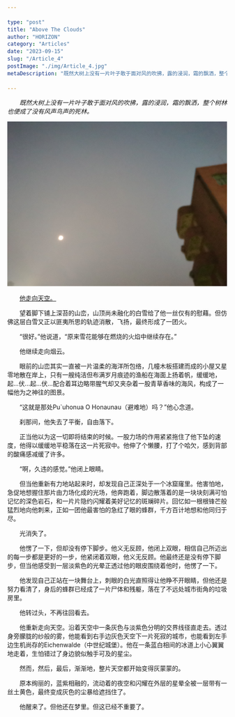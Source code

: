 ```yaml
---

type: "post"
title: "Above The Clouds"
author: "HORIZON"
category: "Articles"
date: "2023-09-15"
slug: "/Article_4"
postImage: "./img/Article_4.jpg"
metaDescription: "既然大树上没有一片叶子敢于面对风的吹拂，露的浸润，霜的飘洒，整个树林也便成了没有风声鸟声的死林。"

---
```


&emsp;&emsp;*既然大树上没有一片叶子敢于面对风的吹拂，露的浸润，霜的飘洒，整个树林也便成了没有风声鸟声的死林。*

![Above The Clouds](./img/Article_4.jpg)

&emsp;&emsp;[他走向天空。](https://music.163.com/album?id=80604552&userid=507780576)

&emsp;&emsp;望着脚下铺上深苔的山峦，山顶尚未融化的白雪给了他一丝仅有的慰藉。但仿佛这层白雪又正以匪夷所思的轨迹消散，飞扬，最终形成了一团火。

&emsp;&emsp;“很好。”他说道，“原来雪花能够在燃烧的火焰中继续存在。”

&emsp;&emsp;他继续走向烟云。

&emsp;&emsp;眼前的山峦其实一直被一片温柔的海洋所包络，几幢木板搭建而成的小屋又星零地散在岸上，只有一艘纯洁但布满岁月痕迹的渔船在海面上扬着帆，缓缓地，起...伏...起...伏...配合着耳边略带腥气却又夹杂着一股青草香味的海风，构成了一幅他为之神往的图景。

&emsp;&emsp;“这就是那处Pu`uhonua O Honaunau（避难地）吗？”他心念道。

&emsp;&emsp;刹那间，他失去了平衡，自由落下。

&emsp;&emsp;正当他以为这一切即将结束的时候。一股力场的作用紧紧拖住了他下坠的速度，他得以缓缓地平稳落在这一片死寂中。他伸了个懒腰，打了个哈欠，感到背部的酸痛感减缓了许多。

&emsp;&emsp;“啊，久违的感觉。”他闭上眼睛。

&emsp;&emsp;但当他重新有力地站起来时，却发现自己正深处于一个冰窟窿里。他害怕地，急促地想握住那片由力场化成的光场，他奔跑着，脚边散落着的是一块块刻满可怕记忆的深色岩石，和一片片隐约闪耀着美好记忆的斑斓碎片。回忆如一根根锋芒般猛烈地向他刺来，正如一团他最害怕的急红了眼的蜂群，千方百计地想和他同归于尽。

&emsp;&emsp;光消失了。

&emsp;&emsp;他愣了一下，但却没有停下脚步。他义无反顾，他闭上双眼，相信自己所迈出的每一步都是更好的一步，他紧闭着双眼，他义无反顾。他最终还是没有停下脚步，但当他感受到一层淡紫色的光晕正透过他的眼皮围绕着他时，他愣了一下。

&emsp;&emsp;他发现自己正站在一块舞台上，刺眼的白光直照得让他睁不开眼睛，但他还是努力看清了，身后的蜂群已经成了一片尸体和残躯，落在了不远处城市街角的垃圾房里。

&emsp;&emsp;他转过头，不再往回看去。

&emsp;&emsp;他重新走向天空。沿着天空中一条灰色与淡紫色分明的交界线径直走去。透过身旁朦胧的纱般的雾，他能看到右手边灰色天空下一片死寂的城市，也能看到左手边生机尚存的Eichenwalde（中世纪城堡）。他在一条蓝白相间的冰道上小心翼翼地走着，生怕错过了身边貌似触手可及的星尘。

&emsp;&emsp;然而，然后，最后，渐渐地，整片天空都开始变得灰蒙蒙的。

&emsp;&emsp;原本绚丽的，蓝紫相融的，流动着的夜空和闪耀在外层的星晕全被一层带有一丝土黄色，最终变成灰色的尘暴给遮挡住了。

&emsp;&emsp;他醒来了。但他还在梦里。但这已经不重要了。
